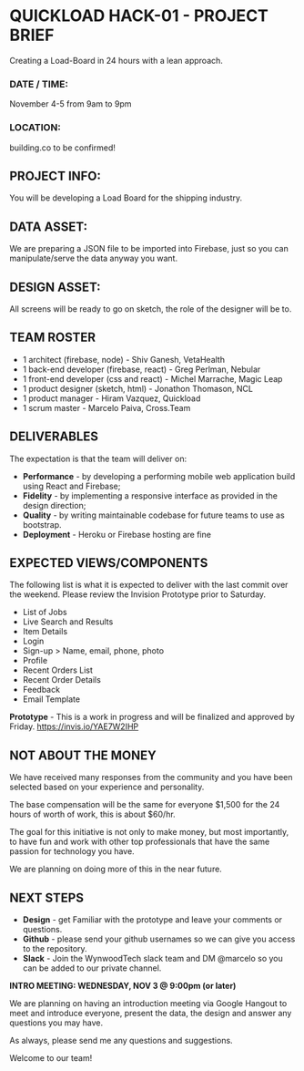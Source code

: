 

# QUICKLOAD HACK-01 - PROJECT BRIEF
Creating a Load-Board in 24 hours with a lean approach.

### DATE / TIME:
November 4-5 from 9am to 9pm  

### LOCATION:
building.co to be confirmed!

## PROJECT INFO:
You will be developing a Load Board for the shipping industry.

## DATA ASSET:
We are preparing a JSON file to be imported into Firebase, just so you can manipulate/serve the data anyway you want.

## DESIGN ASSET:
All screens will be ready to go on sketch, the role of the designer will be to.

## TEAM ROSTER
- 1 architect (firebase, node) - Shiv Ganesh, VetaHealth
- 1 back-end developer (firebase, react) - Greg Perlman, Nebular
- 1 front-end developer (css and react) - Michel Marrache, Magic Leap
- 1 product designer (sketch, html) - Jonathon Thomason, NCL
- 1 product manager - Hiram Vazquez, Quickload
- 1 scrum master - Marcelo Paiva, Cross.Team

## DELIVERABLES
The expectation is that the team will deliver on:
- **Performance** - by developing a performing mobile web application build using React and Firebase;
- **Fidelity** - by implementing a responsive interface as provided in the design direction;
- **Quality** - by writing maintainable codebase for future teams to use as bootstrap.
- **Deployment** - Heroku or Firebase hosting are fine

## EXPECTED VIEWS/COMPONENTS
The following list is what it is expected to deliver with the last commit over the weekend. Please review the Invision Prototype prior to Saturday.
- List of Jobs
- Live Search and Results
- Item Details
- Login
- Sign-up > Name, email, phone, photo
- Profile
- Recent Orders List
- Recent Order Details
- Feedback
- Email Template

**Prototype** - This is a work in progress and will be finalized and approved by Friday.
https://invis.io/YAE7W2IHP

## NOT ABOUT THE MONEY
We have received many responses from the community and you have been selected based on your experience and personality.

The base compensation will be the same for everyone $1,500 for the 24 hours of worth of work, this is about $60/hr.

The goal for this initiative is not only to make money, but most importantly, to have fun and work with other top professionals that have the same passion for technology you have.

We are planning on doing more of this in the near future.

## NEXT STEPS
- **Design** - get Familiar with the prototype and leave your comments or questions.
- **Github** - please send your github usernames so we can give you access to the repository.
- **Slack** - Join the WynwoodTech slack team and DM @marcelo so you can be added to our private channel.

**INTRO MEETING: WEDNESDAY, NOV 3 @ 9:00pm (or later)**

We are planning on having an introduction meeting via Google Hangout to meet and introduce everyone, present the data, the design and answer any questions you may have.

As always, please send me any questions and suggestions.

Welcome to our team!

